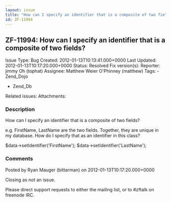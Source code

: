 ```yaml
---
layout: issue
title: "How can I specify an identifier that is a composite of two fields?"
id: ZF-11994
---
```


ZF-11994: How can I specify an identifier that is a composite of two fields? 
-----------------------------------------------------------------------------

 Issue Type: Bug Created: 2012-01-13T10:13:41.000+0000 Last Updated: 2012-01-13T10:17:20.000+0000 Status: Resolved Fix version(s): 
 Reporter:  jimmy Oh (tophat)  Assignee:  Matthew Weier O'Phinney (matthew)  Tags: - Zend\_Dojo
- Zend\_Db
 
 Related issues: 
 Attachments: 
### Description

How can I specify an identifier that is a composite of two fields?

e.g. FirstName, LastName are the two fields. Together, they are unique in my database. How do I specify that as an identifier in this class?

$data->setIdentifier('FirstName'); $data->setIdentifier('LastName');

 

 

### Comments

Posted by Ryan Mauger (bittarman) on 2012-01-13T10:17:20.000+0000

Closing as not an issue.

Please direct support requests to either the mailing list, or to #zftalk on freenode IRC.

 

 